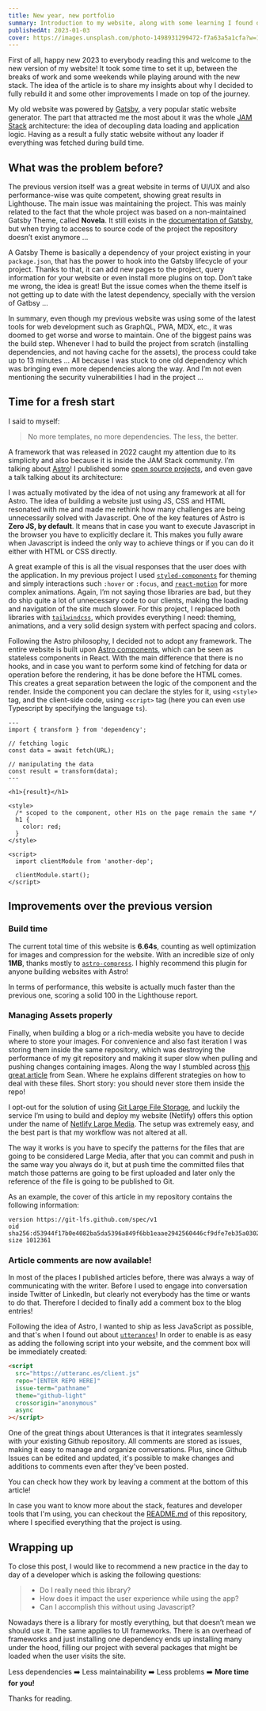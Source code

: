 ```yaml
---
title: New year, new portfolio
summary: Introduction to my website, along with some learning I found on the process of refactoring and technical improvements.
publishedAt: 2023-01-03
cover: https://images.unsplash.com/photo-1498931299472-f7a63a5a1cfa?w=1400&h=600&fit=crop
---
```


First of all, happy new 2023 to everybody reading this and welcome to the new version of my website! It took some time to set it up, between the breaks of work and some weekends while playing around with the new stack. The idea of the article is to share my insights about why I decided to fully rebuild it and some other improvements I made on top of the journey.

My old website was powered by [Gatsby](https://www.gatsbyjs.com/), a very popular static website generator. The part that attracted me the most about it was the whole [JAM Stack](https://jamstack.org/) architecture: the idea of decoupling data loading and application logic. Having as a result a fully static website without any loader if everything was fetched during build time.

## What was the problem before?

The previous version itself was a great website in terms of UI/UX and also performance-wise was quite competent, showing great results in Lighthouse. The main issue was maintaining the project. This was mainly related to the fact that the whole project was based on a non-maintained Gatsby Theme, called **Novela**. It still exists in the [documentation of Gatsby](https://www.gatsbyjs.com/plugins/@narative/gatsby-theme-novela/), but when trying to access to source code of the project the repository doesn’t exist anymore ...

A Gatsby Theme is basically a dependency of your project existing in your `package.json`, that has the power to hook into the Gatsby lifecycle of your project. Thanks to that, it can add new pages to the project, query information for your website or even install more plugins on top. Don’t take me wrong, the idea is great! But the issue comes when the theme itself is not getting up to date with the latest dependency, specially with the version of Gatbsy ...

In summary, even though my previous website was using some of the latest tools for web development such as GraphQL, PWA, MDX, etc., it was doomed to get worse and worse to maintain. One of the biggest pains was the build step. Whenever I had to build the project from scratch (installing dependencies, and not having cache for the assets), the process could take up to 13 minutes ... All because I was stuck to one old dependency which was bringing even more dependencies along the way. And I’m not even mentioning the security vulnerabilities I had in the project ...

## Time for a fresh start

I said to myself:

> No more templates, no more dependencies. The less, the better.

A framework that was released in 2022 caught my attention due to its simplicity and also because it is inside the JAM Stack community. I’m talking about [Astro](https://astro.build/)! I published some [open source projects](https://emasuriano.com/about#projects), and even gave a talk talking about its architecture:

<lite-youtube videoid="t28NaOgwVDg" videotitle="Typescript Berlin Meetup 2022" ></lite-youtube>

I was actually motivated by the idea of not using any framework at all for Astro. The idea of building a website just using JS, CSS and HTML resonated with me and made me rethink how many challenges are being unnecessarily solved with Javascript. One of the key features of Astro is **Zero JS, by default**. It means that in case you want to execute Javascript in the browser you have to explicitly declare it. This makes you fully aware when Javascript is indeed the only way to achieve things or if you can do it either with HTML or CSS directly.

A great example of this is all the visual responses that the user does with the application. In my previous project I used [`styled-components`](https://styled-components.com/) for theming and simply interactions such `:hover` or `:focus`, and [`react-motion`](https://github.com/chenglou/react-motion) for more complex animations. Again, I’m not saying those libraries are bad, but they do ship quite a lot of unnecessary code to our clients, making the loading and navigation of the site much slower. For this project, I replaced both libraries with [`tailwindcss`](https://github.com/tailwindlabs/tailwindcss), which provides everything I need: theming, animations, and a very solid design system with perfect spacing and colors.

Following the Astro philosophy, I decided not to adopt any framework. The entire website is built upon [Astro components](https://docs.astro.build/en/core-concepts/astro-components/), which can be seen as stateless components in React. With the main difference that there is no hooks, and in case you want to perform some kind of fetching for data or operation before the rendering, it has be done before the HTML comes. This creates a great separation between the logic of the component and the render. Inside the component you can declare the styles for it, using `<style>` tag, and the client-side code, using `<script>` tag (here you can even use Typescript by specifying the language `ts`).

```astro
---
import { transform } from 'dependency';

// fetching logic
const data = await fetch(URL);

// manipulating the data
const result = transform(data);
---

<h1>{result}</h1>

<style>
  /* scoped to the component, other H1s on the page remain the same */
  h1 {
    color: red;
  }
</style>

<script>
  import clientModule from 'another-dep';

  clientModule.start();
</script>
```

## Improvements over the previous version

### Build time

The current total time of this website is **6.64s**, counting as well optimization for images and compression for the website. With an incredible size of only **1MB**, thanks mostly to [`astro-compress`](https://github.com/astro-community/astro-compress). I highly recommend this plugin for anyone building websites with Astro!

In terms of performance, this website is actually much faster than the previous one, scoring a solid 100 in the Lighthouse report.

### Managing Assets properly

Finally, when building a blog or a rich-media website you have to decide where to store your images. For convenience and also fast iteration I was storing them inside the same repository, which was destroying the performance of my git repository and making it super slow when pulling and pushing changes containing images. Along the way I stumbled across [this great article](https://www.seancdavis.com/posts/should-i-add-images-to-my-git-repository/) from Sean. Where he explains different strategies on how to deal with these files. Short story: you should never store them inside the repo!

I opt-out for the solution of using [Git Large File Storage](https://git-lfs.com/), and luckily the service I’m using to build and deploy my website (Netlify) offers this option under the name of [Netlify Large Media](https://www.netlify.com/products/large-media/). The setup was extremely easy, and the best part is that my workflow was not altered at all.

The way it works is you have to specify the patterns for the files that are going to be considered Large Media, after that you can commit and push in the same way you always do it, but at push time the committed files that match those patterns are going to be first uploaded and later only the reference of the file is going to be published to Git.

As an example, the cover of this article in my repository contains the following information:

```plain
version https://git-lfs.github.com/spec/v1
oid sha256:d53944f17b0e4082ba5da5396a849f6bb1eaae2942560446cf9dfe7eb35a0302
size 1012361
```

### Article comments are now available!

In most of the places I published articles before, there was always a way of communicating with the writer. Before I used to engage into conversation inside Twitter of LinkedIn, but clearly not everybody has the time or wants to do that. Therefore I decided to finally add a comment box to the blog entries!

Following the idea of Astro, I wanted to ship as less JavaScript as possible, and that's when I found out about [`utterances`](https://utteranc.es/)! In order to enable is as easy as adding the following script into your website, and the comment box will be immediately created:

```html
<script
  src="https://utteranc.es/client.js"
  repo="[ENTER REPO HERE]"
  issue-term="pathname"
  theme="github-light"
  crossorigin="anonymous"
  async
></script>
```

One of the great things about Utterances is that it integrates seamlessly with your existing Github repository. All comments are stored as issues, making it easy to manage and organize conversations. Plus, since Github Issues can be edited and updated, it's possible to make changes and additions to comments even after they've been posted.

You can check how they work by leaving a comment at the bottom of this article!

In case you want to know more about the stack, features and developer tools that I'm using, you can checkout the [README.md](https://github.com/EmaSuriano/portfolio#readme) of this repository, where I specified everything that the project is using.

## Wrapping up

To close this post, I would like to recommend a new practice in the day to day of a developer which is asking the following questions:

> - Do I really need this library?
> - How does it impact the user experience while using the app?
> - Can I accomplish this without using Javascript?

Nowadays there is a library for mostly everything, but that doesn’t mean we should use it. The same applies to UI frameworks. There is an overhead of frameworks and just installing one dependency ends up installing many under the hood, filling our project with several packages that might be loaded when the user visits the site.

Less dependencies ➡️ Less maintainability ➡️ Less problems ➡️ **More time for you!**

Thanks for reading.
